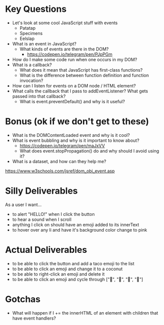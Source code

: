 # Key Questions
* Let's look at some cool JavaScript stuff with events
  * Patatap
  * Specimens
  * Eelslap
* What is an event in JavaScript?
  * What kinds of events are there in the DOM? 
     * https://codepen.io/telegram/pen/PJpPGm
* How do I make some code run when one occurs in my DOM?
* What is a callback? 
  * What does it mean that JavaScript has first-class functions?
  * What is the difference between function definition and function invocation?
* How can I listen for events on a DOM node / HTML element?
* What calls the callback that I pass to addEventListener? What gets passed into that callback?
    * What is event.preventDefault() and why is it useful?

# Bonus (ok if we don't get to these)    
* What is the DOMContentLoaded event and why is it cool?
* What is event bubbling and why is it important to know about? 
  * https://codepen.io/telegram/pen/maJxVV
  * What does event.stopPropagation() do and why should I avoid using it?
* What is a dataset, and how can they help me?

https://www.w3schools.com/jsref/dom_obj_event.asp

# Silly Deliverables
As a user I want... 

* to alert "HELLO!" when I click the button
* to hear a sound when I scroll
* anything I click on should have an emoji added to its innerText
* to hover over any li and have it's background color change to pink

# Actual Deliverables
* to be able to click the button and add a taco emoji to the list
* to be able to click an emoji and change it to a coconut
* to be able to right-click an emoji and delete it
* to be able to click an emoji and cycle through ["🍩", "🌮", "🥥", "🍣"]

# Gotchas
* What will happen if I += the innerHTML of an element with children that have event handlers?